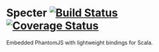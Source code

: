 # Specter [![Build Status](https://travis-ci.org/michaelahlers/specter.svg?branch=master)](https://travis-ci.org/michaelahlers/specter) [![Coverage Status](https://coveralls.io/repos/github/michaelahlers/specter/badge.svg?branch=master)](https://coveralls.io/github/michaelahlers/specter?branch=master)

Embedded PhantomJS with lightweight bindings for Scala.
